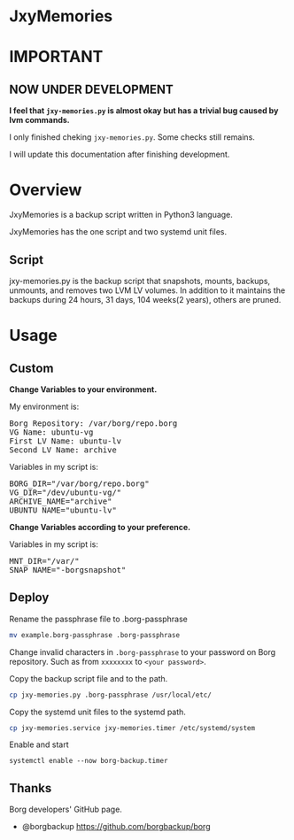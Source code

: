 # JxyMemories

# IMPORTANT

## NOW UNDER DEVELOPMENT

**I feel that `jxy-memories.py` is almost okay but has a trivial bug caused by lvm commands.**

I only finished cheking `jxy-memories.py`. Some checks still remains.

I will update this documentation after finishing development.


# Overview
JxyMemories is a backup script written in Python3 language.

JxyMemories has the one script and two systemd unit files.

## Script

jxy-memories.py is the backup script that snapshots, mounts, backups, unmounts, and removes two LVM LV volumes.
In addition to it maintains the backups during 24 hours, 31 days, 104 weeks(2 years), others are pruned.

# Usage

## Custom

**Change Variables to your environment.**

My environment is:
<pre>
Borg Repository: /var/borg/repo.borg
VG Name: ubuntu-vg
First LV Name: ubuntu-lv
Second LV Name: archive
</pre>

Variables in my script is:
<pre>
BORG_DIR="/var/borg/repo.borg"
VG_DIR="/dev/ubuntu-vg/"
ARCHIVE_NAME="archive"
UBUNTU_NAME="ubuntu-lv"
</pre>

**Change Variables according to your preference.**

Variables in my script is:
<pre>
MNT_DIR="/var/"
SNAP_NAME="-borgsnapshot"
</pre>

## Deploy

Rename the passphrase file to .borg-passphrase
```bash
mv example.borg-passphrase .borg-passphrase
```
Change invalid characters in `.borg-passphrase` to your password on Borg repository.
Such as from `xxxxxxxx` to `<your password>`.

Copy the backup script file and to the path.
```bash
cp jxy-memories.py .borg-passphrase /usr/local/etc/
```

Copy the systemd unit files to the systemd path.
```bash
cp jxy-memories.service jxy-memories.timer /etc/systemd/system
```
Enable and start
```
systemctl enable --now borg-backup.timer
```

## Thanks
Borg developers' GitHub page.
- @borgbackup https://github.com/borgbackup/borg
